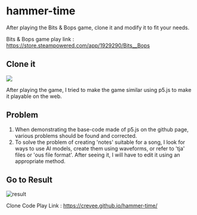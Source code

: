 # hammer-time
After playing the Bits &amp; Bops game, clone it and modify it to fit your needs.  

Bits &amp; Bops game play link : https://store.steampowered.com/app/1929290/Bits__Bops

## Clone it
<img src="https://img.shields.io/badge/p5.js-ED225D?style=for-the-badge&logo=p5dotjs&logoColor=white">

After playing the game, I tried to make the game similar using p5.js to make it playable on the web.

## Problem
1. When demonstrating the base-code made of p5.js on the github page, various problems should be found and corrected.
2. To solve the problem of creating 'notes' suitable for a song, I look for ways to use AI models, create them using waveforms, or refer to 'tja' files or 'ous file format'. After seeing it, I will have to edit it using an appropriate method.

## Go to Result

![result](https://github.com/crevee/hammer-time/assets/64821752/c6ca8a5a-1743-4f53-a834-0ff1b7d0f6f4)


Clone Code Play Link : https://crevee.github.io/hammer-time/
